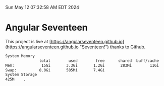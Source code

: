 Sun May 12 07:32:58 AM EDT 2024

# Angular Seventeen


This project is live at [https://angularseventeen.github.io](https://angularseventeen.github.io "Seventeen!") thanks to Github.

```bash
System Memory
               total        used        free      shared  buff/cache   available
Mem:            15Gi       3.3Gi       1.2Gi       283Mi        11Gi        11Gi
Swap:          8.0Gi       585Mi       7.4Gi
System Storage
425M	.
```
```bash
